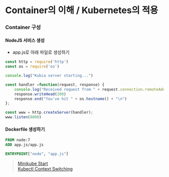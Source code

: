 # Container의 이해 / Kubernetes의 적용 

### Container 구성 

#### NodeJS 서비스 생성 

- app.js로 아래 파일로 생성하기 

```javascript 
const http = require('http')
const os = require('os')

console.log("Kubia server starting...")

const handler =function(request, response) {
    console.log("Received request from " + request.connection.remoteAddress);
    response.writeHead(200)
    response.end("You've hit " + os.hostname() + "\n")
};

const www = http.createServer(handler);
www.listen(8080)
```

#### Dockerfile 생성하기 

```Dockerfile 
FROM node:7
ADD app.js/app.js

ENTRYPOINT["node", "app.js"]
```




> [Minikube Start](https://minikube.sigs.k8s.io/docs/start/)   
> [Kubectl Context Switching](https://kubernetes.io/docs/tasks/access-application-cluster/configure-access-multiple-clusters/)
